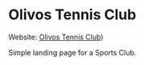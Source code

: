 # Olivos Tennis Club

Website: [Olivos Tennis Club](https://joacopaz.github.io/Olivos_Tennis_Club/))

Simple landing page for a Sports Club.
